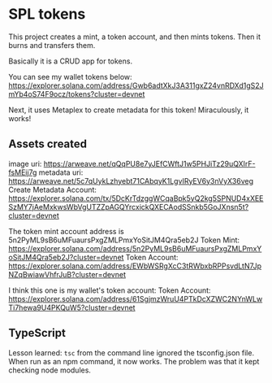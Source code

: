 # SPL tokens

This project creates a mint, a token account, and then mints tokens. Then it burns and transfers them.

Basically it is a CRUD app for tokens.

You can see my wallet tokens below:
https://explorer.solana.com/address/Gwb6adtXkJ3A311gxZ24vnRDXd1gS2JmYb4oS74F9ocz/tokens?cluster=devnet


Next, it uses Metaplex to create metadata for this token! Miraculously, it works!

## Assets created
image uri: https://arweave.net/qQqPU8e7yJEfCWftJ1w5PHJiTz29uQXIrF-fsMEij7g
metadata uri: https://arweave.net/5c7qUykLzhyebt71CAbqyK1LgvIRyEV6y3nVyX36veg
Create Metadata Account: https://explorer.solana.com/tx/5DcKrTdzggWCqaBpk5yQ2kg5SPNUD4xXEESzMY7jAeMxkwsWbVgUTZZpAGQYrcxickQXECAodSSnkb5GoJXnsn5t?cluster=devnet

The token mint account address is 5n2PyML9sB6uMFuaursPxgZMLPmxYoSitJM4Qra5eb2J
Token Mint: https://explorer.solana.com/address/5n2PyML9sB6uMFuaursPxgZMLPmxYoSitJM4Qra5eb2J?cluster=devnet
Token Account: https://explorer.solana.com/address/EWbWSRgXcC3tRWbxbRPPsvdLtN7JpNZqBwiawVhfrJuB?cluster=devnet

I think this one is my wallet's token account:
Token Account: https://explorer.solana.com/address/61SgjmzWruU4PTkDcXZWC2NYnWLwTi7hewa9U4PKQuW5?cluster=devnet
## TypeScript

Lesson learned: `tsc` from the command line ignored the tsconfig.json file. When run as an npm command, it now works. The problem was that it kept checking node modules.
